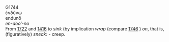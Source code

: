 <body>
  <p>G1744<br>  ἐνδύνω  <br> endunō  <br><i>en-doo‘-no </i><br>From <a href="g1722.htm">1722</a> and <a href="g1416.htm">1416</a>  to <i>sink</i> (by implication <i>wrap</i> (compare <a href="g1746.htm">1746</a> ) <i>on</i>, that is, (figuratively) <i>sneak:</i> - creep.<br></p>
 </body>